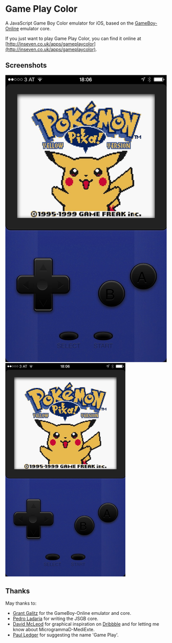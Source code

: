 Game Play Color
===============

A JavaScript Game Boy Color emulator for iOS, based on the [GameBoy-Online](https://github.com/grantgalitz/GameBoy-Online) emulator core.

If you just want to play Game Play Color, you can find it online at [http://inseven.co.uk/apps/gameplaycolor](http://inseven.co.uk/apps/gameplaycolor).

Screenshots
-----------

![Console](previews/console.jpg)
<img src="previews/console.jpg" width="375" height="667" alt="Console" />

Thanks
------

May thanks to:

- [Grant Galitz](https://github.com/grantgalitz) for the GameBoy-Online emulator and core.
- [Pedro Ladaria](http://www.codebase.es/) for writing the JSGB core.
- [David McLeod](http://twitter.com/Mucx) for graphical inspiration on [Dribbble](http://dribbble.com/mucx) and for letting me know about MicrogrammaD-MediExte.
- [Paul Ledger](http://www.flexicoder.com) for suggesting the name 'Game Play'.
